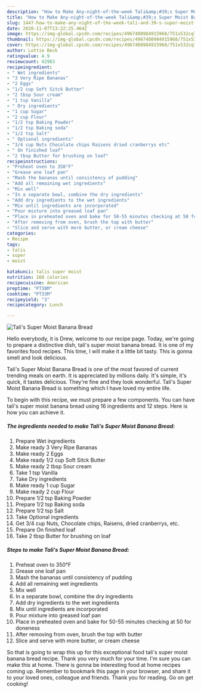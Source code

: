 ```yaml
---
description: "How to Make Any-night-of-the-week Tali&amp;#39;s Super Moist Banana Bread"
title: "How to Make Any-night-of-the-week Tali&amp;#39;s Super Moist Banana Bread"
slug: 1447-how-to-make-any-night-of-the-week-tali-and-39-s-super-moist-banana-bread
date: 2020-11-07T13:22:25.464Z
image: https://img-global.cpcdn.com/recipes/4967408984915968/751x532cq70/talis-super-moist-banana-bread-recipe-main-photo.jpg
thumbnail: https://img-global.cpcdn.com/recipes/4967408984915968/751x532cq70/talis-super-moist-banana-bread-recipe-main-photo.jpg
cover: https://img-global.cpcdn.com/recipes/4967408984915968/751x532cq70/talis-super-moist-banana-bread-recipe-main-photo.jpg
author: Lottie Beck
ratingvalue: 4.9
reviewcount: 42983
recipeingredient:
- " Wet ingredients"
- "3 Very Ripe Bananas"
- "2 Eggs"
- "1/2 cup Soft Sitck Butter"
- "2 tbsp Sour cream"
- "1 tsp Vanilla"
- " Dry ingredients"
- "1 cup Sugar"
- "2 cup Flour"
- "1/2 tsp Baking Powder"
- "1/2 tsp Baking soda"
- "1/2 tsp Salt"
- " Optional ingredients"
- "3/4 cup Nuts Chocolate chips Raisens dried cranberrys etc"
- " On finished loaf"
- "2 tbsp Butter for brushing on loaf"
recipeinstructions:
- "Preheat oven to 350°F"
- "Grease one loaf pan"
- "Mash the bananas until consistency of pudding"
- "Add all remaining wet ingredients"
- "Mix well"
- "In a separate bowl, combine the dry ingredients"
- "Add dry ingredients to the wet ingredients"
- "Mix until ingredients are incorporated"
- "Pour mixture into greased loaf pan"
- "Place in preheated oven and bake for 50-55 minutes checking at 50 for doneness"
- "After removing from oven, brush the top with butter"
- "Slice and serve with more butter, or cream cheese"
categories:
- Recipe
tags:
- talis
- super
- moist

katakunci: talis super moist 
nutrition: 160 calories
recipecuisine: American
preptime: "PT38M"
cooktime: "PT33M"
recipeyield: "3"
recipecategory: Lunch

---
```



![Tali&#39;s Super Moist Banana Bread](https://img-global.cpcdn.com/recipes/4967408984915968/751x532cq70/talis-super-moist-banana-bread-recipe-main-photo.jpg)

Hello everybody, it is Drew, welcome to our recipe page. Today, we're going to prepare a distinctive dish, tali&#39;s super moist banana bread. It is one of my favorites food recipes. This time, I will make it a little bit tasty. This is gonna smell and look delicious.

Tali&#39;s Super Moist Banana Bread is one of the most favored of current trending meals on earth. It is appreciated by millions daily. It's simple, it's quick, it tastes delicious. They're fine and they look wonderful. Tali&#39;s Super Moist Banana Bread is something which I have loved my entire life.




To begin with this recipe, we must prepare a few components. You can have tali&#39;s super moist banana bread using 16 ingredients and 12 steps. Here is how you can achieve it.

<!--inarticleads1-->

##### The ingredients needed to make Tali&#39;s Super Moist Banana Bread:

1. Prepare  Wet ingredients
1. Make ready 3 Very Ripe Bananas
1. Make ready 2 Eggs
1. Make ready 1/2 cup Soft Sitck Butter
1. Make ready 2 tbsp Sour cream
1. Take 1 tsp Vanilla
1. Take  Dry ingredients
1. Make ready 1 cup Sugar
1. Make ready 2 cup Flour
1. Prepare 1/2 tsp Baking Powder
1. Prepare 1/2 tsp Baking soda
1. Prepare 1/2 tsp Salt
1. Take  Optional ingredients
1. Get 3/4 cup Nuts, Chocolate chips, Raisens, dried cranberrys, etc.
1. Prepare  On finished loaf
1. Take 2 tbsp Butter for brushing on loaf




<!--inarticleads2-->

##### Steps to make Tali&#39;s Super Moist Banana Bread:

1. Preheat oven to 350°F
1. Grease one loaf pan
1. Mash the bananas until consistency of pudding
1. Add all remaining wet ingredients
1. Mix well
1. In a separate bowl, combine the dry ingredients
1. Add dry ingredients to the wet ingredients
1. Mix until ingredients are incorporated
1. Pour mixture into greased loaf pan
1. Place in preheated oven and bake for 50-55 minutes checking at 50 for doneness
1. After removing from oven, brush the top with butter
1. Slice and serve with more butter, or cream cheese




So that is going to wrap this up for this exceptional food tali&#39;s super moist banana bread recipe. Thank you very much for your time. I'm sure you can make this at home. There is gonna be interesting food at home recipes coming up. Remember to bookmark this page in your browser, and share it to your loved ones, colleague and friends. Thank you for reading. Go on get cooking!
